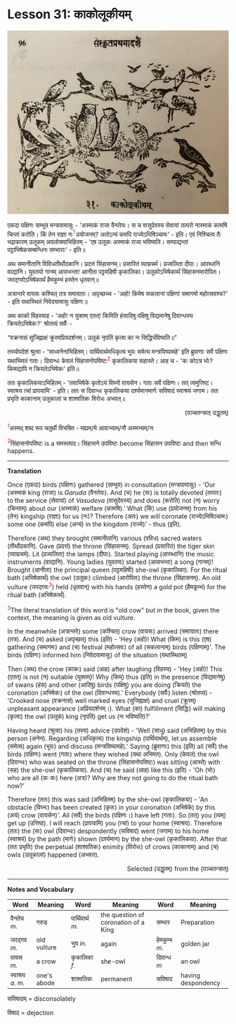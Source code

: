 # Lesson 31: काकोलूकीयम्

![picture of several birds.](./images/r1l31.jpg)

एकदा पक्षिणः सम्भूय मन्त्रयामासुः - 'अस्माकं राजा वैनतेयः। स च वासुदेवस्य सेवायां तत्परो नास्माकं कामषि चिन्तां करोति। किं तेन राज्ञा नः<span style="color:red"><sup>1</sup></span> प्रयोजनम्? अतोऽन्यं कमपि राज्येऽभिषिञ्चामः' - इति। एवं निश्चित्य तैः भद्राकारम् उलूकम् अवलोक्याभिहितम् - 'एष उलूकः अस्माकं राजा भविष्यति। सम्पाद्यन्तां पट्टाभिषेकसम्बन्धिनः सम्भाराः' - इति॥

अथ समानीतानि विविधतीर्थोदकानि। प्रदत्तं सिंहासनम्। प्रसारितं व्याघ्रचर्म। प्रज्वलिता दीपाः। आरब्धानि वाद्यानि। युवतयो गानम् आसभन्ता! आनीता पट्टमहिषी कृकालिका। उलूकोऽभिषेकार्थं सिंहासनमारोपितः। जरद्गवोऽभिषेकार्थं हैमकुम्भं हस्तेन धृतवान्॥ 

अत्रान्तरे वायसः कश्चित् तत्र समायातः। अपृच्छच्च - 'अहो! किमेष सकलानां पक्षिणां समागमो महोत्सवश्च?' - इति यथास्थितं निवेदयामासुः पक्षिणः॥ 

अथ काको विहस्याह - 'अहो! न युक्तम् एतत्! 
किमिति हंसादिषु पक्षिषु विद्यमानेषु दिवान्धस्य क्रियतेऽभिषेकः?' श्रोतव्यं सर्वैः -

<q>वक्रनासं सुजिह्नाक्षं क्रूरमप्रियदर्शनम्। उलूकं नृपतिं कृत्वा का नः सिद्धिर्भविष्यति॥</q>

तस्योपदेशं श्रुत्वा - 'साध्वनेनाभिहितम्। पार्थिवार्थमधिकृत्य भूयः समेत्य मन्त्रयिष्यामहे' इति ब्रुवाणाः सर्वे पक्षिणः यथाभिमतं गताः। दिवान्धः केवलं सिंहासनोपविष्टः<span style="color:red"><sup>2</sup></span> कृकालिकया सहास्ते। आह च - 'कः कोऽत्र भोः? किमद्यापि न क्रियतेऽभिषेकः' इति॥

ततः कृकालिकयाऽभिहितम् - 'तवाभिषेके कृतोऽयं विघ्नो वायसेन। गताः सर्वे पक्षिणः। तत् त्वमुत्तिष्ट। स्वाश्रय त्चां प्रापयामि' - इति। ततः स दिवान्धः कृकालिकया दर्श्यमानमार्गः सविषादं स्वाश्रयं जगाम। ततः प्रभृति काकानाम् उलूकालां च शाश्वतिकः विरोधः अभवत्॥
<div align="right"> (पञ्चतन्त्रात् उद्धृतम्)</div>

<span style="color:red"><sup>1</sup></span>अस्मद् शब्द रूप चतुर्थी विभक्ति - मह्यम्/मे आवाभ्याम्/नौ अस्मभ्यम्/नः

<span style="color:red"><sup>2</sup></span>सिंहासनोपविष्टः is a समस्तपद। सिंहासने उपविष्टः become सिंहासन उपविष्टः and then सन्धि happens.

---

**Translation**

Once (एकदा) birds (पक्षिणः) gathered (सम्भूय) in consultation (मन्त्रयामासुः) - 'Our (अस्माकं king (राजा) is *Garuda* (वैनतेयः). And (च) he (सः) is totally devoted (तत्परः) to the service (सेवायां) of *Vasudeva* (वासुदेवस्य) and does (करोति) not (न) worry (चिन्ताम्) about our (अस्माकं) welfare (कामषि).'
What (किं) use (प्रयोजनम्) from his (तेन) kingship (राज्ञा) for us (नः)?
Therefore (अतः) we will coronate (राज्येऽभिषिञ्चामः) some one (कमपि) else (अन्यं) in the kingdom (राज्ये)' -  thus (इति).

Therefore (अथ) they brought (समानीतानि) various (वविध) sacred waters (तीर्थोदकानि). Gave (प्रदत्तं) the throne (सिंहासनम्). Spread (प्रसारितं) the tiger skin (व्याघ्रचर्म). Lit (प्रज्वलिता) the lamps (दीपाः). Started playing (आरब्धानि) the music instruments (वाद्यानि). Young ladies (युवतयः) started (आसभन्ता) a song (गानम्)! Brought (आनीता) the principal queen (पट्टमहिषी) she-owl (कृकालिका). For the ritual bath (अभिषेकार्थं) the owl (उलूकः) climbed (आरोपितः) the throne (सिंहासनम्). An old vulture (जरद्गवः<span style="color:red"><sup>3</sup></span>) held (धृतवान्) with his hands (हस्तेन) a gold pot (हैमकुम्भं) for the ritual bath (अभिषेकार्थं).

<span style="color:red"><sup>3</sup></span>The literal translation of this word is "old cow" but in the book, given the context, the meaning is given as old vulture.

In the meanwhile (अत्रान्तरे) some (कश्चित्) crow (वायसः) arrived (समायातः) there (तत्र). And (च) asked (अपृच्छत्) this (इति) - 'Hey (अहो)! What (किम) is this (एष) gathering (समागमः) and (च) festival (महोत्सवः) of all (सकलानाम्) birds (पक्षिणाम्)'. 
The birds (पक्षिणः) informed him (निवेदयामासुः) of the situation (यथास्थितम्)

Then (अथ) the crow (काकः) said (आह) after laughing (विहस्य) - 'Hey (अहो)! This (एतत्) is not (न) suitable (युक्तम्)! Why (किम्) thus (इति) in the
presence (विद्यमानेषु) of swans (हंस) and other (आदिषु)  birds (पक्षिषु) you are doing (क्रियते) the coronation (अभिषेकः) of the owl (दिवान्धस्य).' 
Everybody (सर्वैः) listen (श्रोतव्यं) - 'Crooked nose (वक्रनासं) well marked eyes (सुजिह्नाक्षं) and cruel (क्रूरम्) unpleasant appearance (अप्रियदर्शनम्।). What (का) fulfillment (सिद्धिः) will making (कृत्वा) the owl (उलूकं) king (नृपतिं) get us (नः भविष्यति)?'

Having heard (श्रुत्वा) his (तस्य) advice (उपदेशं) - 'Well (साधु) said (अभिहितम्) by this person (अनेन). Regarding (अधिकृत्य) the kingship (पार्थिवार्थम्), let us assemble (समेत्य) again (भूयः) and discuss (मन्त्रयिष्यामहे).' Saying (ब्रुवाणाः) this (इति) all (सर्वे) the birds (पक्षिणः) went (गताः) where they wished (यथा अभिमत).
Only (केवलं) the owl (दिवान्धः) who was seated on the throne (सिंहासनोपविष्टः) was sitting (आस्ते) with (सह) the she-owl (कृकालिकया). And (च) he said (आह) like this (इति) - 'Oh (भोः) who are all (कः कः) here (अत्र)? Why are they not going to do the ritual bath now?'

Therefore (ततः) this was said (अभिहितम्) by the she-owl (कृकालिकया) - 'An obstacle (विघ्नः) has been created (कृतः) in your coronation (अभिषेके) by this (अयं) crow (वायसेन)'. All (सर्वे) the birds (पक्षिणः।) have left (गताः). So (तत्) you (त्वम्) get up (उत्तिष्ठ). I will reach (प्रापयामि) you (त्चां) to your home (स्वाश्रय).
Therefore (ततः) the (सः) owl (दिवान्धः) despondently (सविषादं) went 
(जगाम) to his home (स्वाश्रयं) by the path (मार्गः) shown (दर्श्यमान) by the she-owl (कृकालिकया). After that (ततः प्रभृति) the perpetual (शाश्वतिकः) enimity (विरोधः) of crows (काकानाम्) and (च) owls (उलूकालां) happened (अभवत).

<div align="right">Selected (उद्धृतम्) from the (पञ्चतन्त्रात्)</div>

-----

**Notes and Vocabulary**

| Word | Meaning | Word | Meaning | Word | Meaning |
| --- | --- | --- | --- | --- | --- |
| वैनतेय *m.* | गरुड | पार्थिवार्थ *m.* |  the question of coronation of a King | सम्भार | Preparation |
| जरद्गव *m.* | old vulture | भुय *in.* | again | हेमकुम्भ *m.* | golden jar |
| वायस *m.* | a crow | कृकालिका *f.* | she-owl | दिवान्ध *m* | an owl |
| स्वाश्रय *a. m.* | one's abode | शाश्वतिकः | permanent | सविषाद | having despondency |

सविषादम् = disconsolately

विषाद = dejection